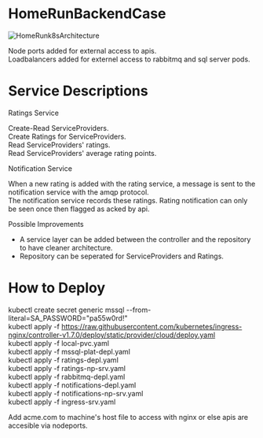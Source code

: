 # HomeRunBackendCase

 ![HomeRunk8sArchitecture](https://user-images.githubusercontent.com/31182762/235013128-1be367ac-33ae-4e47-bc96-8e66f0add8a5.png)

 Node ports added for external access to apis.  
 Loadbalancers added for externel access to rabbitmq and sql server pods.  
 
 

# Service Descriptions

Ratings Service

Create-Read ServiceProviders.  
Create Ratings for ServiceProviders.  
Read ServiceProviders' ratings.  
Read ServiceProviders' average rating points.  

Notification Service

When a new rating is added with the rating service, a message is sent to the notification service with the amqp protocol.   
The notification service records these ratings. Rating notification can only be seen once then flagged as acked by api.



Possible Improvements  

* A service layer can be added between the controller and the repository to have cleaner architecture.  
* Repository can be seperated for ServiceProviders and Ratings.  


# How to Deploy  
  
kubectl create secret generic mssql --from-literal=SA_PASSWORD="pa55w0rd!"  
kubectl apply -f https://raw.githubusercontent.com/kubernetes/ingress-nginx/controller-v1.7.0/deploy/static/provider/cloud/deploy.yaml  
kubectl apply -f local-pvc.yaml  
kubectl apply -f mssql-plat-depl.yaml  
kubectl apply -f ratings-depl.yaml  
kubectl apply -f ratings-np-srv.yaml  
kubectl apply -f rabbitmq-depl.yaml  
kubectl apply -f notifications-depl.yaml  
kubectl apply -f notifications-np-srv.yaml  
kubectl apply -f ingress-srv.yaml  
  
Add acme.com to machine's host file to access with nginx or else apis are accesible via nodeports.
